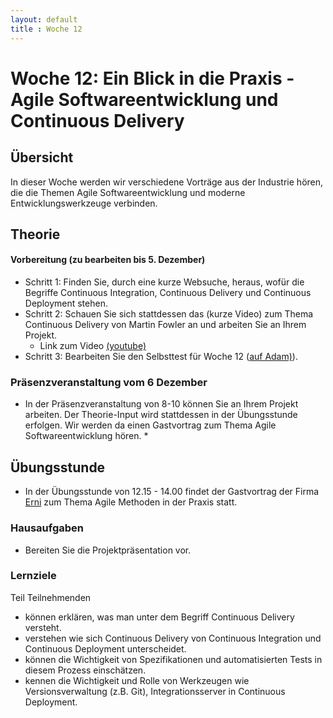 ```yaml
---
layout: default
title : Woche 12
---
```


# Woche 12: Ein Blick in die Praxis - Agile Softwareentwicklung und Continuous Delivery

## Übersicht 

In dieser Woche werden wir verschiedene Vorträge aus der Industrie hören, die die Themen Agile Softwareentwicklung
und moderne Entwicklungswerkzeuge verbinden.

## Theorie

#### Vorbereitung (zu bearbeiten bis 5. Dezember)

* Schritt 1: Finden Sie, durch eine kurze Websuche, heraus, wofür die Begriffe Continuous Integration, Continuous Delivery und Continuous Deployment stehen. 
* Schritt 2: Schauen Sie sich stattdessen das (kurze Video) zum Thema Continuous Delivery von Martin Fowler an und arbeiten Sie an Ihrem Projekt.
    * Link zum Video [(youtube)](https://www.youtube.com/watch?v=aoMfbgF2D_4)
* Schritt 3: Bearbeiten Sie den Selbsttest für Woche 12 ([auf Adam)](https://adam.unibas.ch/goto_adam_tst_1646926.html)).

### Präsenzveranstaltung vom 6 Dezember

* In der Präsenzveranstaltung von 8-10 können Sie an Ihrem Projekt arbeiten. Der Theorie-Input wird stattdessen in der Übungsstunde erfolgen. Wir werden da einen Gastvortrag zum Thema Agile Softwareentwicklung hören. *


## Übungsstunde

* In der Übungsstunde von 12.15 - 14.00 findet der Gastvortrag der Firma [Erni](https://www.betterask.erni/) zum Thema Agile Methoden in der Praxis statt.

### Hausaufgaben 

* Bereiten Sie die Projektpräsentation vor.

### Lernziele

Teil Teilnehmenden
- können erklären, was man unter dem Begriff Continuous Delivery versteht.
- verstehen wie sich Continuous Delivery von Continuous Integration und Continuous Deployment unterscheidet.
- können die Wichtigkeit von Spezifikationen und automatisierten Tests in diesem Prozess einschätzen.
- kennen die Wichtigkeit und Rolle von Werkzeugen wie Versionsverwaltung (z.B. Git), Integrationsserver in Continuous Deployment.
